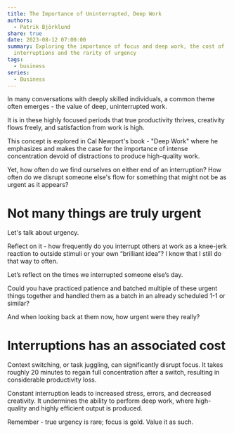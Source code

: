 ```yaml
---
title: The Importance of Uninterrupted, Deep Work
authors:
  - Patrik Björklund
share: true
date: 2023-08-12 07:00:00
summary: Exploring the importance of focus and deep work, the cost of
  interruptions and the rarity of urgency
tags:
  - business
series:
  - Business
---
```



In many conversations with deeply skilled individuals, a common theme often emerges - the value of deep, uninterrupted work. 

It is in these highly focused periods that true productivity thrives, creativity flows freely, and satisfaction from work is high. 

This concept is explored in Cal Newport's book - "Deep Work" where he emphasizes and makes the case for the importance of intense concentration devoid of distractions to produce high-quality work.

Yet, how often do we find ourselves on either end of an interruption? How often do we disrupt someone else's flow for something that might not be as urgent as it appears?

# Not many things are truly urgent

Let's talk about urgency. 

Reflect on it - how frequently do you interrupt others at work as a knee-jerk reaction to outside stimuli or your own “brilliant idea”? I know that I still do that way to often.

Let’s reflect on the times we interrupted someone else’s day. 

Could you have practiced patience and batched multiple of these urgent things together and handled them as a batch in an already scheduled 1-1 or similar?

And when looking back at them now, how urgent were they really?

# Interruptions has an associated cost

Context switching, or task juggling, can significantly disrupt focus. It takes roughly 20 minutes to regain full concentration after a switch, resulting in considerable productivity loss.

Constant interruption leads to increased stress, errors, and decreased creativity. It undermines the ability to perform deep work, where high-quality and highly efficient output is produced.

Remember - true urgency is rare; focus is gold. Value it as such.
